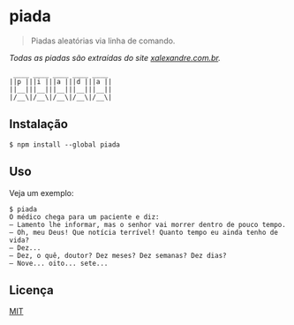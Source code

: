 # piada

> Piadas aleatórias via linha de comando.

*Todas as piadas são extraídas do site [xalexandre.com.br].*

```
 ____ ____ ____ ____ ____ 
||p |||i |||a |||d |||a ||
||__|||__|||__|||__|||__||
|/__\|/__\|/__\|/__\|/__\|
```

## Instalação

```
$ npm install --global piada
```

## Uso

Veja um exemplo:

```
$ piada
O médico chega para um paciente e diz:
— Lamento lhe informar, mas o senhor vai morrer dentro de pouco tempo.
— Oh, meu Deus! Que notícia terrível! Quanto tempo eu ainda tenho de vida?
— Dez...
— Dez, o quê, doutor? Dez meses? Dez semanas? Dez dias?
— Nove... oito... sete...
```

## Licença

[MIT](http://theuves.mit-license.org/)

[xalexandre.com.br]:http://www.xalexandre.com.br/piadasAleiatorias/
